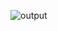 ![output](https://user-images.githubusercontent.com/70586989/121746853-83ea9b00-cad4-11eb-8d68-3fa648ba2060.JPG)
